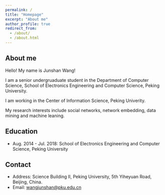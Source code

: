 ```yaml
---
permalink: /
title: "Homepage"
excerpt: "About me"
author_profile: true
redirect_from: 
  - /about/
  - /about.html
---
```


## About me
Hello! My name is Junshan Wang!

I am a senior undergruaduate student in the Department of Computer Science, School of Electronics Engineering and Computer Science, Peking University.

I am working in the Center of Information Science, Peking Univerity.

My research interests include social networks, network embedding, data mining and machine leaning.

## Education
  - Aug. 2014 - Jul. 2018: School of Electronics Engineering and Computer Science, Peking University

## Contact
  - Address: Science Building II, Peking University, 5th Yiheyuan Road, Beijing, China. 
  - Email: wangjunshan@pku.edu.cn
